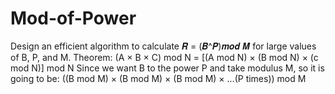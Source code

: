 # Mod-of-Power
Design an efficient algorithm to calculate
𝑹 = (𝑩^𝑷)𝒎𝒐𝒅 𝑴
for large values of B, P, and M.
Theorem:
(A × B × C) mod N = [(A mod N) × (B mod N) × (c mod N)] mod N
Since we want B to the power P and take modulus M, so it is going to be:
((B mod M) × (B mod M) × (B mod M) × ...(P times)) mod M
